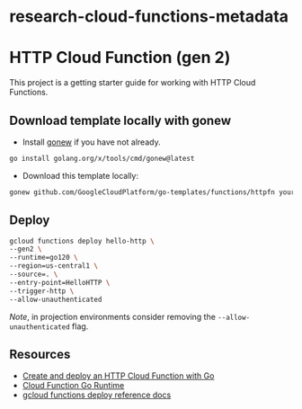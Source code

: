 # research-cloud-functions-metadata

# HTTP Cloud Function (gen 2)

This project is a getting starter guide for working with HTTP Cloud Functions.

## Download template locally with gonew

* Install [gonew](https://pkg.go.dev/golang.org/x/tools/cmd/gonew) if you have
  not already.

```bash
go install golang.org/x/tools/cmd/gonew@latest
```

* Download this template locally:

```bash
gonew github.com/GoogleCloudPlatform/go-templates/functions/httpfn your.domain/httpfn
```

## Deploy

```bash
gcloud functions deploy hello-http \
--gen2 \
--runtime=go120 \
--region=us-central1 \
--source=. \
--entry-point=HelloHTTP \
--trigger-http \
--allow-unauthenticated
```

*Note*, in projection environments consider removing the
`--allow-unauthenticated` flag.

## Resources

* [Create and deploy an HTTP Cloud Function with Go](https://cloud.google.com/functions/docs/create-deploy-http-go)
* [Cloud Function Go Runtime](https://cloud.google.com/functions/docs/concepts/go-runtime)
* [gcloud functions deploy reference docs](https://cloud.google.com/sdk/gcloud/reference/functions/deploy)
